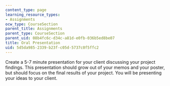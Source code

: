 ```yaml
---
content_type: page
learning_resource_types:
- Assignments
ocw_type: CourseSection
parent_title: Assignments
parent_type: CourseSection
parent_uid: 08b4fc6c-d34c-a81d-e0fb-036b5ed8be07
title: Oral Presentation
uid: 5d5da985-2339-b23f-c05d-5737c0f5ffc2
---
```


Create a 5-7 minute presentation for your client discussing your project findings. This presentation should grow out of your memos and your poster, but should focus on the final results of your project. You will be presenting your ideas to your client.